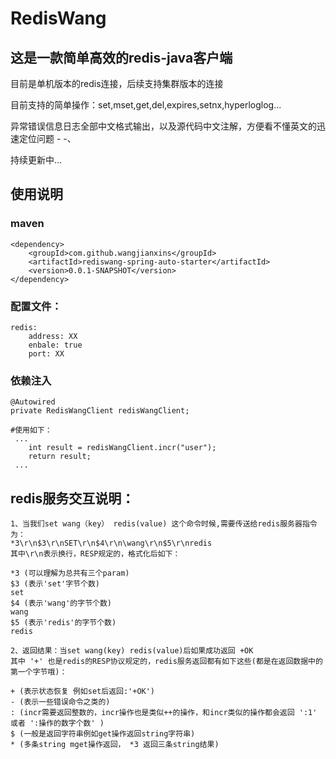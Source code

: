 # RedisWang

## 这是一款简单高效的redis-java客户端


目前是单机版本的redis连接，后续支持集群版本的连接

目前支持的简单操作：set,mset,get,del,expires,setnx,hyperloglog...

异常错误信息日志全部中文格式输出，以及源代码中文注解，方便看不懂英文的迅速定位问题 - -、

持续更新中...


## 使用说明
    
### maven
    <dependency>
        <groupId>com.github.wangjianxins</groupId>
        <artifactId>rediswang-spring-auto-starter</artifactId>
        <version>0.0.1-SNAPSHOT</version>
    </dependency>

### 配置文件：
    redis:
        address: XX
        enbale: true
        port: XX

### 依赖注入
    @Autowired
    private RedisWangClient redisWangClient;
    
    #使用如下：
     ...
        int result = redisWangClient.incr("user");
        return result;
     ...


## redis服务交互说明：

    1、当我们set wang（key） redis(value) 这个命令时候,需要传送给redis服务器指令为：
    *3\r\n$3\r\nSET\r\n$4\r\n\wang\r\n$5\r\nredis 
    其中\r\n表示换行，RESP规定的，格式化后如下：
     
    *3 (可以理解为总共有三个param)
    $3 (表示'set'字节个数)
    set 
    $4 (表示'wang'的字节个数) 
    wang
    $5 (表示'redis'的字节个数)
    redis

    2、返回结果：当set wang(key) redis(value)后如果成功返回 +OK
    其中 '+' 也是redis的RESP协议规定的，redis服务返回都有如下这些(都是在返回数据中的第一个字节哦)：
    
    + (表示状态恢复 例如set后返回:'+OK')
    - (表示一些错误命令之类的)
    : (incr需要返回整数的，incr操作也是类似++的操作，和incr类似的操作都会返回 ':1' 或者 ':操作的数字个数' )
    $ (一般是返回字符串例如get操作返回string字符串)
    * (多条string mget操作返回， *3 返回三条string结果)